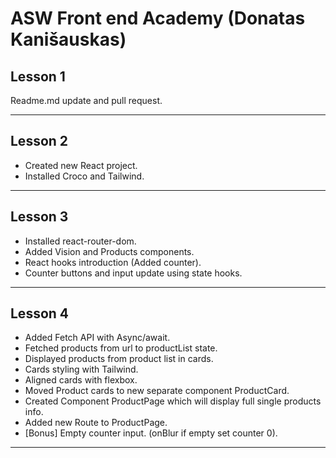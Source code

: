 # ASW Front end Academy (Donatas Kanišauskas)

## Lesson 1

Readme.md update and pull request.

---

## Lesson 2

- Created new React project.
- Installed Croco and Tailwind.

---

## Lesson 3

- Installed react-router-dom.
- Added Vision and Products components.
- React hooks introduction (Added counter).
- Counter buttons and input update using state hooks.

---

## Lesson 4

- Added Fetch API with Async/await.
- Fetched products from url to productList state.
- Displayed products from product list in cards.
- Cards styling with Tailwind.
- Aligned cards with flexbox.
- Moved Product cards to new separate component ProductCard.
- Created Component ProductPage which will display full single products info.
- Added new Route to ProductPage.
- [Bonus] Empty counter input. (onBlur if empty set counter 0).

---
